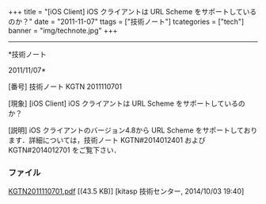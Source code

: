 ﻿+++
title = "[iOS Client] iOS クライアントは URL Scheme をサポートしているのか？"
date = "2011-11-07"
ttags = ["技術ノート"]
tcategories = ["tech"]
banner = "img/technote.jpg"
+++

-----------------------------------------------------------------------------------------------------------------------------

*技術ノート

2011/11/07*


[番号]
技術ノート KGTN 2011110701

[現象]
[iOS Client] iOS クライアントは URL Scheme をサポートしているのか？

[説明]
iOS クライアントのバージョン4.8から URL Scheme
をサポートしております．詳細については，技術ノート KGTN#2014012401
および KGTN#2014012701 をご覧下さい．


### ファイル

 
 


[KGTN2011110701.pdf](http://techreport.kitasp.net/attachments/download/1740/KGTN2011110701.pdf)
 [(43.5 KB)] [kitasp 技術センター, 2014/10/03
19:40]


 


 

